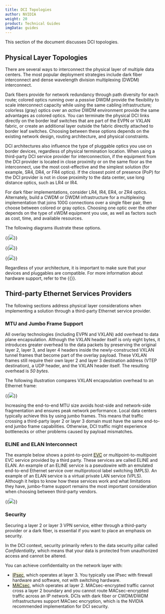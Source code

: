 ```yaml
---
title: DCI Topologies
author: NVIDIA
weight: 20
product: Technical Guides
imgData: guides
---
```

This section of the document discusses DCI topologies.

## Physical Layer Topologies

There are several ways to interconnect the physical layer of multiple data centers. The most popular deployment strategies include dark fiber interconnect and dense wavelength division multiplexing (DWDM) interconnect.

Dark fibers provide for network redundancy through path diversity for each route; colored optics running over a *passive* DWDM provide the flexibility to scale interconnect capacity while using the same cabling infrastructure; colorless (gray) optics over an *active* DWDM environment provide the same advantages as colored optics. You can terminate the physical DCI links directly on the border leaf switches that are part of the EVPN or VXLAN fabric, or create an additional layer outside the fabric directly attached to border leaf switches. Choosing between these options depends on the existing network design, routing architecture, and physical constraints.

DCI architectures also influence the type of pluggable optics you use on border devices, regardless of physical termination location. When using a third-party DCI service provider for interconnection, if the equipment from the DCI provider is located in close proximity or on the same floor as the interconnect, use the most cost-effective and the simplest solution (for example, SR4, DR4, or FR4 optics). If the closest point of presence (PoP) for the DCI provider is not in close proximity to the data center, use long distance optics, such as LR4 or IR4.

For dark fiber implementations, consider LR4, IR4, ER4, or ZR4 optics. Alternately, build a CWDM or DWDM infrastructure for a multiplexing implementation that joins 100G connections over a single fiber pair, then choose between colored or gray optics. Choosing one optic over the other depends on the type of xWDM equipment you use, as well as factors such as cost, time, and available resources.

The following diagrams illustrate these options.

{{<img src="/images/guides/dark-fiber-interconnect.png">}}

{{<img src="/images/guides/dwdm-interconnect-i.png">}}

{{<img src="/images/guides/dwdm-interconnect-ii.png">}}

Regardless of your architecture, it is important to make sure that your devices and pluggables are compatible. For more information about hardware support, refer to the {{<exlink url=https://www.nvidia.com/en-us/networking/ethernet-switching/hardware-compatibility-list/ text="NVIDIA hardware compatibility list">}}.

## Third-party Ethernet Services Providers

The following sections address physical layer considerations when implementing a solution through a third-party Ethernet service provider.

### MTU and Jumbo Frame Support

All overlay technologies (including EVPN and VXLAN) add overhead to data plane encapsulation. Although the VXLAN header itself is only eight bytes, it introduces greater overhead to the data packets by preserving the original layer 2, layer 3, and layer 4 headers inside the newly-constructed VXLAN tunnel frames that become part of the overlay payload. These VXLAN frames still require their own layer 2 and layer 3 destination address (VTEP destination), a UDP header, and the VXLAN header itself. The resulting overhead is *50 bytes*.

The following illustration compares VXLAN encapsulation overhead to an Ethernet frame:

{{<img src="/images/guides/vxlan-overhead.png">}}

Increasing the end-to-end MTU size avoids host-side and network-side fragmentation and ensures peak network performance. Local data centers typically achieve this by using jumbo frames. This means that traffic crossing a third-party layer 2 or layer 3 domain must have the same end-to-end jumbo frame capabilities. Otherwise, DCI traffic might experience bottlenecks or other problems caused by payload mismatches.

### ELINE and ELAN Interconnect

The example below shows a point-to-point <span style="background-color:#F5F5DC">[EVC](## "Ethernet Virtual Connection")</span> or multipoint-to-multipoint EVC service provided by a third party. These services are called ELINE and ELAN. An example of an ELINE service is a pseudowire with an emulated end-to-end Ethernet service over multiprotocol label switching (MPLS). An example of an ELAN service is a virtual private LAN service (VPLS). Although it helps to know how these services work and what limitations they have, jumbo-frame support remains the most important consideration when choosing between third-party vendors.  

{{<img src="/images/guides/elineelan-interconnect.png">}}

### Security

Securing a layer 2 or layer 3 VPN service, either through a third-party provider or a dark fiber, is essential if you want to place an emphasis on security.

In the DCI context, security primarily refers to the data security pillar called *Confidentiality*, which means that your data is protected from unauthorized access and cannot be altered.

You can achieve confidentiality on the network layer with:
- <span style="background-color:#F5F5DC">[IPsec](## "Internet Protocol Security")</span>, which operates at layer 3. You typically use IPsec with firewall hardware and software, not with switching hardware. 
- <span style="background-color:#F5F5DC">[MACsec](## "Media Access Control security")</span>, which operates at layer 2. MACsec-encrypted traffic cannot cross a layer 2 boundary and you cannot route MACsec-encrypted traffic across an IP network. DCIs with dark fiber or CWDM/DWDM infrastructures support MACsec encryption, which is the NVIDIA recommended implementation for DCI security.
